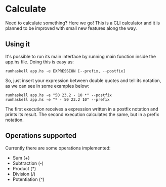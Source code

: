 # Calculate
Need to calculate something? Here we go! This is a CLI calculator and it is planned to be improved with small new features along the way.

## Using it
It's possible to run its main interface by running main function inside the app.hs file. Doing this is easy as:
```
runhaskell app.hs -e EXPRESSION [--prefix, --postfix]
```
So, just insert your expression between double quotes and tell its notation, as we can see in some examples below:
```
runhaskell app.hs -e "50 23.2 - 10 *" --postfix
runhaskell app.hs -e "* - 50 23.2 10" --prefix
```

The first execution receives a expression written in a postfix notation and prints its result. The second execution calculates the same, but in a prefix notation.

## Operations supported
Currently there are some operations implemented:
  * Sum (+)
  * Subtraction (-)
  * Product (*)
  * Division (/)
  * Potentiation (^)
